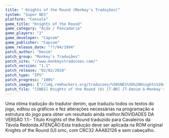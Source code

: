 ```yaml
---
title: " Knights of the Round (Monkey's Traduções)"
system: "Super NES"
platform: "Console"
game_title: "Knights of the Round"
game_category: "Ação / Pancadaria"
game_players: "2"
game_developer: "Capcom"
game_publisher: "Capcom"
game_release_date: "??/04/1994"
patch_author: "Denim"
patch_group: "Monkey's Traduções"
patch_site: "//www.monkeystraducoes.com/"
patch_version: "1.1"
patch_release: "02/02/2010"
patch_type: "IPS"
patch_progress: "100%"
patch_images: ["//img.romhackers.org/traducoes/%5BSNES%5D%20Knights%20of%20the%20Round%20-%20Monkey's%20Tradu%C3%A7%C3%B5es%20-%201.png","//img.romhackers.org/traducoes/%5BSNES%5D%20Knights%20of%20the%20Round%20-%20Monkey's%20Tradu%C3%A7%C3%B5es%20-%202.png","//img.romhackers.org/traducoes/%5BSNES%5D%20Knights%20of%20the%20Round%20-%20Monkey's%20Tradu%C3%A7%C3%B5es%20-%203.png"]
patch_file: "[SNES] Knights of the Round (U) [T-BR] [T-Denim G-Monkey's Traduções] [V-1.1 P-100% A-2010].rar"
---
```

Uma ótima tradução do tradutor denim, que traduziu todos os textos do jogo, editou os gráficos e fez alterações necessárias na programação e estrutura do jogo para obter um resultado ainda melhor.NOVIDADES DA VERSÃO 1.1:- Título Knights of the Round traduzido para Cavaleiros da Távola Redonda.ATENÇÃO:Esta tradução deve ser aplicada na ROM original Knights of the Round (U).smc, com CRC32 AAA82126 e sem cabeçalho.